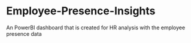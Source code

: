 # Employee-Presence-Insights
An PowerBI dashboard that is created for HR analysis with the employee presence data
